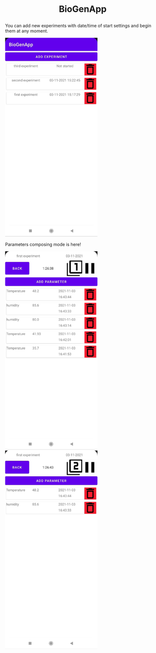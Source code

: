 # <p align="center">BioGenApp</p>

You can add new experiments with date/time of start settings and begin them at any moment.

<img src="https://github.com/BeeMaxim/BioGenApp/raw/master/images/main_screen.png" width="300" />

Parameters composing mode is here!

<img src="https://github.com/BeeMaxim/BioGenApp/raw/master/images/experiment_full.png" width="300" />&emsp;&emsp;<img src="https://github.com/BeeMaxim/BioGenApp/raw/master/images/experiment_compact.png" width="300" />
